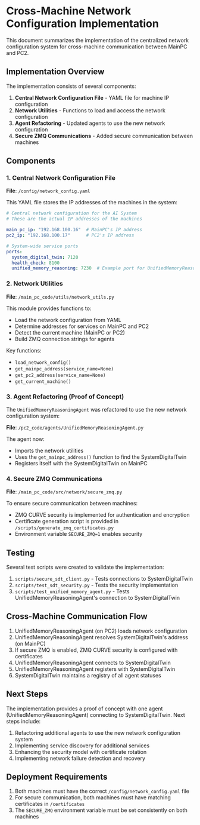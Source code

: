 # Cross-Machine Network Configuration Implementation

This document summarizes the implementation of the centralized network configuration system for cross-machine communication between MainPC and PC2.

## Implementation Overview

The implementation consists of several components:

1. **Central Network Configuration File** - YAML file for machine IP configuration
2. **Network Utilities** - Functions to load and access the network configuration 
3. **Agent Refactoring** - Updated agents to use the new network configuration
4. **Secure ZMQ Communications** - Added secure communication between machines

## Components

### 1. Central Network Configuration File

**File**: `/config/network_config.yaml`

This YAML file stores the IP addresses of the machines in the system:

```yaml
# Central network configuration for the AI System
# These are the actual IP addresses of the machines

main_pc_ip: "192.168.100.16"  # MainPC's IP address
pc2_ip: "192.168.100.17"      # PC2's IP address

# System-wide service ports
ports:
  system_digital_twin: 7120
  health_check: 8100
  unified_memory_reasoning: 7230  # Example port for UnifiedMemoryReasoningAgent
```

### 2. Network Utilities

**File**: `/main_pc_code/utils/network_utils.py`

This module provides functions to:
- Load the network configuration from YAML
- Determine addresses for services on MainPC and PC2
- Detect the current machine (MainPC or PC2)
- Build ZMQ connection strings for agents

Key functions:
- `load_network_config()`
- `get_mainpc_address(service_name=None)`
- `get_pc2_address(service_name=None)`
- `get_current_machine()`

### 3. Agent Refactoring (Proof of Concept)

The `UnifiedMemoryReasoningAgent` was refactored to use the new network configuration system:

**File**: `/pc2_code/agents/UnifiedMemoryReasoningAgent.py`

The agent now:
- Imports the network utilities
- Uses the `get_mainpc_address()` function to find the SystemDigitalTwin
- Registers itself with the SystemDigitalTwin on MainPC

### 4. Secure ZMQ Communications

**File**: `/main_pc_code/src/network/secure_zmq.py`

To ensure secure communication between machines:
- ZMQ CURVE security is implemented for authentication and encryption
- Certificate generation script is provided in `/scripts/generate_zmq_certificates.py`
- Environment variable `SECURE_ZMQ=1` enables security

## Testing

Several test scripts were created to validate the implementation:

1. `scripts/secure_sdt_client.py` - Tests connections to SystemDigitalTwin
2. `scripts/test_sdt_security.py` - Tests the security implementation
3. `scripts/test_unified_memory_agent.py` - Tests UnifiedMemoryReasoningAgent's connection to SystemDigitalTwin

## Cross-Machine Communication Flow

1. UnifiedMemoryReasoningAgent (on PC2) loads network configuration
2. UnifiedMemoryReasoningAgent resolves SystemDigitalTwin's address (on MainPC)
3. If secure ZMQ is enabled, ZMQ CURVE security is configured with certificates
4. UnifiedMemoryReasoningAgent connects to SystemDigitalTwin 
5. UnifiedMemoryReasoningAgent registers with SystemDigitalTwin
6. SystemDigitalTwin maintains a registry of all agent statuses

## Next Steps

The implementation provides a proof of concept with one agent (UnifiedMemoryReasoningAgent) connecting to SystemDigitalTwin. Next steps include:

1. Refactoring additional agents to use the new network configuration system
2. Implementing service discovery for additional services
3. Enhancing the security model with certificate rotation
4. Implementing network failure detection and recovery

## Deployment Requirements

1. Both machines must have the correct `/config/network_config.yaml` file
2. For secure communication, both machines must have matching certificates in `/certificates`
3. The `SECURE_ZMQ` environment variable must be set consistently on both machines 